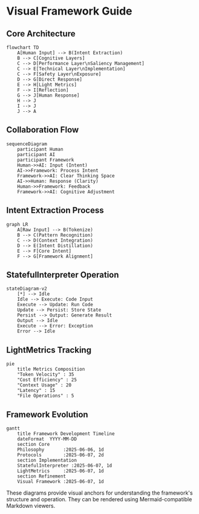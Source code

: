 # Visual Framework Guide

## Core Architecture
```mermaid
flowchart TD
    A[Human Input] --> B(Intent Extraction)
    B --> C[Cognitive Layers]
    C --> D[Performance Layer\nSaliency Management]
    C --> E[Technical Layer\nImplementation]
    C --> F[Safety Layer\nExposure]
    D --> G[Direct Response]
    E --> H[Light Metrics]
    F --> I[Reflection]
    G --> J[Human Response]
    H --> J
    I --> J
    J --> A
```

## Collaboration Flow
```mermaid
sequenceDiagram
    participant Human
    participant AI
    participant Framework
    Human->>AI: Input (Intent)
    AI->>Framework: Process Intent
    Framework->>AI: Clear Thinking Space
    AI->>Human: Response (Clarity)
    Human->>Framework: Feedback
    Framework->>AI: Cognitive Adjustment
```

## Intent Extraction Process
```mermaid
graph LR
    A[Raw Input] --> B(Tokenize)
    B --> C(Pattern Recognition)
    C --> D(Context Integration)
    D --> E(Intent Distillation)
    E --> F[Core Intent]
    F --> G[Framework Alignment]
```

## StatefulInterpreter Operation
```mermaid
stateDiagram-v2
    [*] --> Idle
    Idle --> Execute: Code Input
    Execute --> Update: Run Code
    Update --> Persist: Store State
    Persist --> Output: Generate Result
    Output --> Idle
    Execute --> Error: Exception
    Error --> Idle
```

## LightMetrics Tracking
```mermaid
pie
    title Metrics Composition
    "Token Velocity" : 35
    "Cost Efficiency" : 25
    "Context Usage" : 20
    "Latency" : 15
    "File Operations" : 5
```

## Framework Evolution
```mermaid
gantt
    title Framework Development Timeline
    dateFormat  YYYY-MM-DD
    section Core
    Philosophy       :2025-06-06, 1d
    Protocols        :2025-06-07, 2d
    section Implementation
    StatefulInterpreter :2025-06-07, 1d
    LightMetrics     :2025-06-07, 1d
    section Refinement
    Visual Framework :2025-06-07, 1d
```

These diagrams provide visual anchors for understanding the framework's structure and operation. They can be rendered using Mermaid-compatible Markdown viewers.
